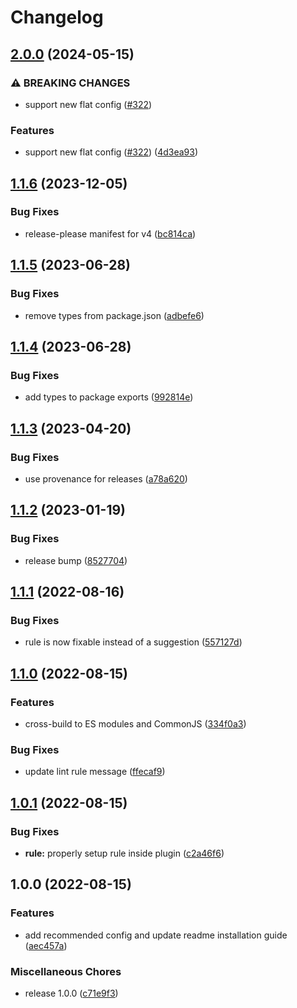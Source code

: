 # Changelog

## [2.0.0](https://github.com/hugo-vrijswijk/eslint-plugin-no-await-in-promise/compare/v1.1.6...v2.0.0) (2024-05-15)


### ⚠ BREAKING CHANGES

* support new flat config ([#322](https://github.com/hugo-vrijswijk/eslint-plugin-no-await-in-promise/issues/322))

### Features

* support new flat config ([#322](https://github.com/hugo-vrijswijk/eslint-plugin-no-await-in-promise/issues/322)) ([4d3ea93](https://github.com/hugo-vrijswijk/eslint-plugin-no-await-in-promise/commit/4d3ea937e170377a9db0d95e3552ce4e0b8830e6))

## [1.1.6](https://github.com/hugo-vrijswijk/eslint-plugin-no-await-in-promise/compare/v1.1.5...v1.1.6) (2023-12-05)


### Bug Fixes

* release-please manifest for v4 ([bc814ca](https://github.com/hugo-vrijswijk/eslint-plugin-no-await-in-promise/commit/bc814caae42a01debea5c92ffe082bf519637aec))

## [1.1.5](https://github.com/hugo-vrijswijk/eslint-plugin-no-await-in-promise/compare/v1.1.4...v1.1.5) (2023-06-28)


### Bug Fixes

* remove types from package.json ([adbefe6](https://github.com/hugo-vrijswijk/eslint-plugin-no-await-in-promise/commit/adbefe6b4fbfc35d84176769f401a00ad3f16e90))

## [1.1.4](https://github.com/hugo-vrijswijk/eslint-plugin-no-await-in-promise/compare/v1.1.3...v1.1.4) (2023-06-28)


### Bug Fixes

* add types to package exports ([992814e](https://github.com/hugo-vrijswijk/eslint-plugin-no-await-in-promise/commit/992814e81839503a91319770ade34685341f36e3))

## [1.1.3](https://github.com/hugo-vrijswijk/eslint-plugin-no-await-in-promise/compare/v1.1.2...v1.1.3) (2023-04-20)


### Bug Fixes

* use provenance for releases ([a78a620](https://github.com/hugo-vrijswijk/eslint-plugin-no-await-in-promise/commit/a78a62033c5612c8abd509fbed299a4a59e1928b))

## [1.1.2](https://github.com/hugo-vrijswijk/eslint-plugin-no-await-in-promise/compare/v1.1.1...v1.1.2) (2023-01-19)


### Bug Fixes

* release bump ([8527704](https://github.com/hugo-vrijswijk/eslint-plugin-no-await-in-promise/commit/85277049343f99566495c7c71bc9030cabf5ff90))

## [1.1.1](https://github.com/hugo-vrijswijk/eslint-plugin-no-await-in-promise/compare/v1.1.0...v1.1.1) (2022-08-16)


### Bug Fixes

* rule is now fixable instead of a suggestion ([557127d](https://github.com/hugo-vrijswijk/eslint-plugin-no-await-in-promise/commit/557127dceffdd5962dcabc3ef5a29c54d2431f63))

## [1.1.0](https://github.com/hugo-vrijswijk/eslint-plugin-no-await-in-promise/compare/v1.0.1...v1.1.0) (2022-08-15)


### Features

* cross-build to ES modules and CommonJS ([334f0a3](https://github.com/hugo-vrijswijk/eslint-plugin-no-await-in-promise/commit/334f0a3612b8dd8ea71588f604e7a3df85d8791c))


### Bug Fixes

* update lint rule message ([ffecaf9](https://github.com/hugo-vrijswijk/eslint-plugin-no-await-in-promise/commit/ffecaf919469539be8366abba1b11f7418466ba2))

## [1.0.1](https://github.com/hugo-vrijswijk/eslint-plugin-no-await-in-promise/compare/v1.0.0...v1.0.1) (2022-08-15)


### Bug Fixes

* **rule:** properly setup rule inside plugin ([c2a46f6](https://github.com/hugo-vrijswijk/eslint-plugin-no-await-in-promise/commit/c2a46f6c9fe7b8896b1a0c8525d9e51f8beeafe6))

## 1.0.0 (2022-08-15)


### Features

* add recommended config and update readme installation guide ([aec457a](https://github.com/hugo-vrijswijk/eslint-plugin-no-await-in-promise/commit/aec457a0e327b0037c8c2708f284a506b321e5fb))


### Miscellaneous Chores

* release 1.0.0 ([c71e9f3](https://github.com/hugo-vrijswijk/eslint-plugin-no-await-in-promise/commit/c71e9f38c5a3053ac4f83bc212bd930bbbf5d684))
